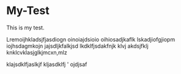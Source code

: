 # My-Test
This is my test. 

Lremoijhkladsjfjasdiogn oinoiajdsioio oihiosadjkaflk lskadjiofgjiopm iojhsdagmkojn jajsdljkfalkjsd lkdklfjsdakfnjk klvj akdsjfklj knklcvklasjglkjmcxn,mlz

klajsdklfjaslkjf
kljasdklfj
'
ojdjsaf